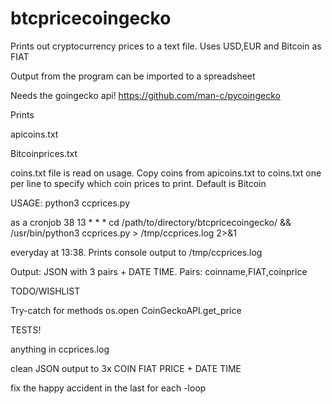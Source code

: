 # btcpricecoingecko
Prints out cryptocurrency prices to a text file. Uses USD,EUR and Bitcoin as FIAT

Output from the program can be imported to a spreadsheet

Needs the goingecko api!
https://github.com/man-c/pycoingecko

Prints 

apicoins.txt

Bitcoinprices.txt

coins.txt file is read on usage. Copy coins from apicoins.txt to coins.txt one per line to specify which coin prices to print. Default is Bitcoin


USAGE:
python3 ccprices.py

as a cronjob
38 13 * * * cd /path/to/directory/btcpricecoingecko/ && /usr/bin/python3 ccprices.py > /tmp/ccprices.log 2>&1

everyday at 13:38. Prints console output to /tmp/ccprices.log

Output: JSON with 3 pairs + DATE TIME. Pairs: coinname,FIAT,coinprice

TODO/WISHLIST

Try-catch for methods os.open CoinGeckoAPI.get_price 

TESTS!

anything in ccprices.log

clean JSON output to 3x COIN FIAT PRICE + DATE TIME 

fix the happy accident in the last for each -loop
